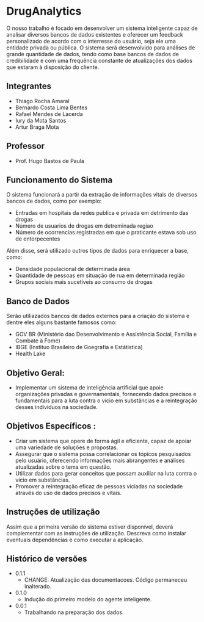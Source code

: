 # DrugAnalytics
O nosso trabalho é focado em desenvolver um sistema inteligente capaz de analisar diversos bancos de dados existentes e oferecer um feedback personalizado de acordo com o interresse do usuário, seja ele uma entidade privada ou pública. O sistema será desenvolvido para análises de grande quantidade de dados, tendo como base bancos de dados de credibilidade e com uma frequência constante de atualizações dos dados que estaram à disposição do cliente.

## Integrantes

* Thiago Rocha Amaral
* Bernardo Costa Lima Bentes
* Rafael Mendes de Lacerda
* Iury da Mota Santos 
* Artur Braga Mota

## Professor

* Prof. Hugo Bastos de Paula

## Funcionamento do Sistema
O sistema funcionará a partir da extração de informações vitais de diversos bancos de dados, como por exemplo:

* Entradas em hospitais da redes publica e privada em detrimento das drogas
* Número de usuarios de drogas em detreminada regiao
* Número de ocorrencias registradas em que o praticante estava sob uso de entorpecentes

Além disse, será utilizado outros tipos de dados para enriquecer a base, como:
* Densidade populacional de determinada área 
* Quantidade de pessoas em situação de rua em determinada região
* Grupos sociais mais sucetiveis ao consumo de drogas

## Banco de Dados
Serão utiliazados bancos de dados externos para a criação do sistema e dentre eles alguns bastante famosos como:

* GOV BR (Ministério dao Desenvolvimento e Assistência Social, Família e Combate à Fome)
* IBGE (Instituo Brasileiro de Goegrafia e Estátistica)
* Health Lake

## Objetivo Geral:

* Implementar um sistema de inteligência artificial que apoie organizações privadas e governamentais, fornecendo dados precisos e fundamentais para a luta contra o vício em substâncias e a reintegração desses indivíduos na sociedade.

## Objetivos Específicos :

* Criar um sistema que opere de forma ágil e eficiente, capaz de apoiar uma variedade de soluções e propostas.
* Assegurar que o sistema possa correlacionar os tópicos pesquisados pelo usuário, oferecendo informações mais abrangentes e análises atualizadas sobre o tema em questão.
* Utilizar dados para gerar conceitos que possam auxiliar na luta contra o vício em substâncias.
* Promover a reintegração eficaz de pessoas viciadas na sociedade através do uso de dados precisos e vitais.

## Instruções de utilização

Assim que a primeira versão do sistema estiver disponível, deverá complementar com as instruções de utilização. Descreva como instalar eventuais dependências e como executar a aplicação.

## Histórico de versões

* 0.1.1
    * CHANGE: Atualização das documentacoes. Código permaneceu inalterado.
* 0.1.0
    * Indução do primeiro modelo do agente inteligente.
* 0.0.1
    * Trabalhando na preparação dos dados.

